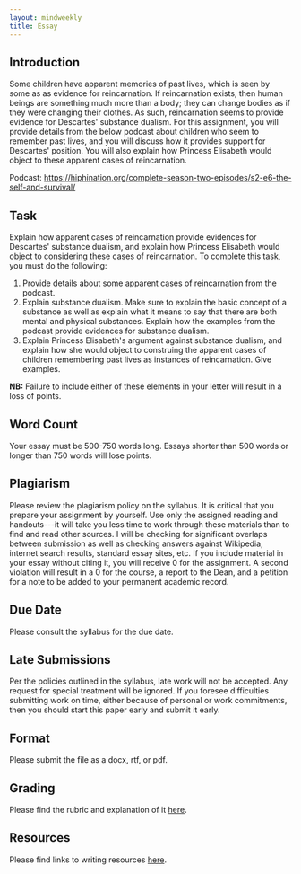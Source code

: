 ```yaml
---
layout: mindweekly
title: Essay
---
```


## Introduction

Some children have apparent memories of past lives, which is seen by some as as evidence for reincarnation. If reincarnation exists, then human beings are something much more than a body; they can change bodies as if they were changing their clothes. As such, reincarnation seems to provide evidence for Descartes' substance dualism. For this assignment, you will provide details from the below podcast about children who seem to remember past lives, and you will discuss how it provides support for Descartes' position. You will also explain how Princess Elisabeth would object to these apparent cases of reincarnation. 

Podcast: https://hiphination.org/complete-season-two-episodes/s2-e6-the-self-and-survival/


## Task

Explain how apparent cases of reincarnation provide evidences for Descartes' substance dualism, and explain how Princess Elisabeth would object to considering these cases of reincarnation. To complete this task, you must do the following: 

 

1. Provide details about some apparent cases of reincarnation from the podcast. 
2. Explain substance dualism. Make sure to explain the basic concept of a substance as well as explain what it means to say that there are both mental and physical substances. Explain how the examples from the podcast provide evidences for substance dualism.
3. Explain Princess Elisabeth's argument against substance dualism, and explain how she would object to construing the apparent cases of children remembering past lives as instances of reincarnation. Give examples.        

**NB:** Failure to include either of these elements in your letter will result in a loss of points. 

## Word Count

Your essay must be 500-750 words long. Essays shorter than 500 words or longer than 750 words will lose points.

## Plagiarism

Please review the plagiarism policy on the syllabus. It is critical that you prepare your assignment by yourself. Use only the assigned reading and handouts---it will take you less time to work through these materials than to find and read other sources. I will be checking for significant overlaps between submission as well as checking answers against Wikipedia, internet search results, standard essay sites, etc. If you include material in your essay without citing it, you will receive 0 for the assignment. A second violation will result in a 0 for the course, a report to the Dean, and a petition for a note to be added to your permanent academic record. 

## Due Date
Please consult the syllabus for the due date.

## Late Submissions

Per the policies outlined in the syllabus, late work will not be accepted. Any request for special treatment will be ignored. If you foresee difficulties submitting work on time, either because of personal or work commitments, then you should start this paper early and submit it early. 

## Format
Please submit the file as a docx, rtf, or pdf. 

## Grading
Please find the rubric and explanation of it [here](/resources/grading/).

## Resources
Please find links to writing resources [here](/resources/).








